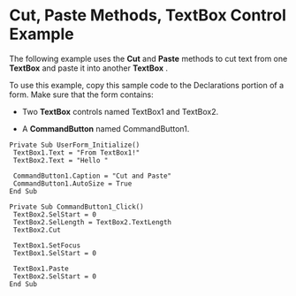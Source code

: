 
# Cut, Paste Methods, TextBox Control Example

The following example uses the  **Cut** and **Paste** methods to cut text from one **TextBox** and paste it into another **TextBox** .

To use this example, copy this sample code to the Declarations portion of a form. Make sure that the form contains:




- Two  **TextBox** controls named TextBox1 and TextBox2.
    
- A  **CommandButton** named CommandButton1.
    




```
Private Sub UserForm_Initialize() 
 TextBox1.Text = "From TextBox1!" 
 TextBox2.Text = "Hello " 
 
 CommandButton1.Caption = "Cut and Paste" 
 CommandButton1.AutoSize = True 
End Sub 
 
Private Sub CommandButton1_Click() 
 TextBox2.SelStart = 0 
 TextBox2.SelLength = TextBox2.TextLength 
 TextBox2.Cut 
 
 TextBox1.SetFocus 
 TextBox1.SelStart = 0 
 
 TextBox1.Paste 
 TextBox2.SelStart = 0 
End Sub
```

